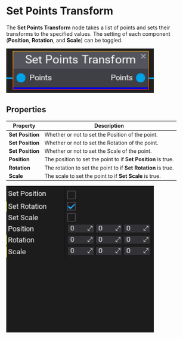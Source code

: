 # Set Points Transform

The **Set Points Transform** node takes a list of points and sets their transforms to the specified values. The setting of each component (**Position**, **Rotation**, and **Scale**) can be toggled.

![Set Points Transform Node](media/set-points-transform.png)

## Properties
| Property | Description |
|--------|--------|
| **Set Position** | Whether or not to set the Position of the point. |
| **Set Position** | Whether or not to set the Rotation of the point. |
| **Set Position** | Whether or not to set the Scale of the point. |
| **Position** | The position to set the point to if **Set Position** is true. |
| **Rotation** | The rotation to set the point to if **Set Rotation** is true. |
| **Scale** | The scale to set the point to if **Set Scale** is true. |

![Set Points Transform Node Properties](media/set-points-transform-properties.png)